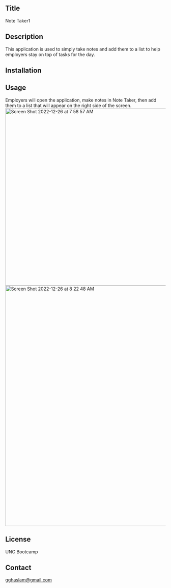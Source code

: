 ## Title
Note Taker1

## Description
This application is used to simply take notes and add them to a list to help employers stay on top of tasks for the day.

## Installation

## Usage
Employers will open the application, make notes in Note Taker, then add them to a list that will appear on the right side of the screen. 
<img width="556" alt="Screen Shot 2022-12-26 at 7 58 57 AM" src="https://user-images.githubusercontent.com/112979481/209553525-946d1e54-e4a7-4b30-8eba-5d7685160d2e.png">
<img width="755" alt="Screen Shot 2022-12-26 at 8 22 48 AM" src="https://user-images.githubusercontent.com/112979481/209553573-3212df5a-6b28-4a33-903f-b9b266aa252e.png">

## License
UNC Bootcamp

## Contact
gghaslam@gmail.com
